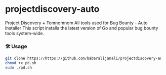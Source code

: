# projectdiscovery-auto
Project Discovery + Tomnomnom All tools used for Bug Bounty - Auto Installer
This script installs the latest version of Go and popular bug bounty tools system-wide.

### 🛠 Usage

```bash
git clone https://https://github.com/babaralijamali/projectdiscovery-auto.git
chmod +x pd.sh
sudo ./pd.sh
